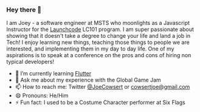 ### Hey there 👋

I am Joey - a software engineer at MSTS who moonlights as a Javascript Instructor for the [Launchcode](https://www.launchcode.org/) LC101 program. I am super passionate about showing that it doesn't take a degree to change your life and land a job in Tech! I enjoy learning new things, teaching those things to people we are interested, and implementing them in my day to day life. One of my aspirations is to speak at a conference on the pros and cons of hiring non typical developers!

- 🌱 I’m currently learning [Flutter](https://flutter.dev/)
- 💬 Ask me about my experience with the Global Game Jam
- 📫 How to reach me: Twitter [@JoeCowsert](https://twitter.com/JoeCowsert) or cowsertjoe@gmail.com
- 😄 Pronouns: He/Him
- ⚡ Fun fact: I used to be a Costume Character performer at Six Flags

<!--
**jcowsert/jcowsert** is a ✨ _special_ ✨ repository because its `README.md` (this file) appears on your GitHub profile.

Here are some ideas to get you started:

- 🔭 I’m currently working on ...
- 🌱 I’m currently learning ...
- 👯 I’m looking to collaborate on ...
- 🤔 I’m looking for help with ...
- 💬 Ask me about ...
- 📫 How to reach me: ...
- 😄 Pronouns: ...
- ⚡ Fun fact: ...
-->
